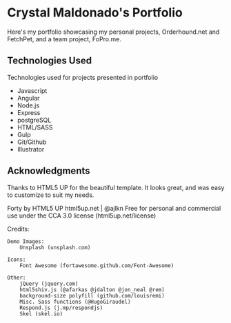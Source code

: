 # Crystal Maldonado's Portfolio

Here's my portfolio showcasing my personal projects, Orderhound.net and FetchPet, and a team project, FoPro.me.

## Technologies Used

Technologies used for projects presented in portfolio
* Javascript
* Angular
* Node.js
* Express
* postgreSQL
* HTML/SASS
* Gulp
* Git/Github
* Illustrator

## Acknowledgments

Thanks to HTML5 UP for the beautiful template.  It looks great, and was easy to customize to suit my needs.

Forty by HTML5 UP
html5up.net | @ajlkn
Free for personal and commercial use under the CCA 3.0 license (html5up.net/license)

Credits:

	Demo Images:
		Unsplash (unsplash.com)

	Icons:
		Font Awesome (fortawesome.github.com/Font-Awesome)

	Other:
		jQuery (jquery.com)
		html5shiv.js (@afarkas @jdalton @jon_neal @rem)
		background-size polyfill (github.com/louisremi)
		Misc. Sass functions (@HugoGiraudel)
		Respond.js (j.mp/respondjs)
		Skel (skel.io)
